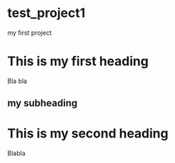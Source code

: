 # test_project1
my first project

# This is my first heading
Bla bla

## my subheading

# This is my second heading
Blabla 
